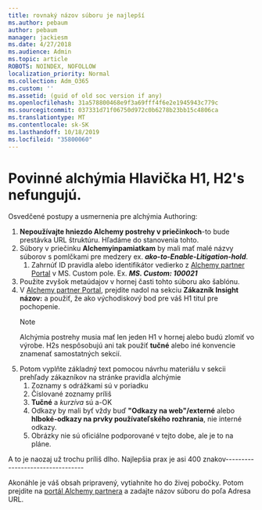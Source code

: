 ```yaml
---
title: rovnaký názov súboru je najlepší
ms.author: pebaum
author: pebaum
manager: jackiesm
ms.date: 4/27/2018
ms.audience: Admin
ms.topic: article
ROBOTS: NOINDEX, NOFOLLOW
localization_priority: Normal
ms.collection: Adm_O365
ms.custom: ''
ms.assetid: (guid of old soc version if any)
ms.openlocfilehash: 31a578800468e9f3a69fff4f6e2e1945943c779c
ms.sourcegitcommit: 037331d71f06750d972c0b6278b23bb15c4806ca
ms.translationtype: MT
ms.contentlocale: sk-SK
ms.lasthandoff: 10/18/2019
ms.locfileid: "35800060"
---
```

# <a name="required-alchemy-header-h1-h2s-dont-work"></a>Povinné alchýmia Hlavička H1, H2's nefungujú.
Osvedčené postupy a usmernenia pre alchýmia Authoring:

1. **Nepoužívajte hniezdo Alchemy postrehy v priečinkoch**-to bude prestávka URL štruktúru. Hľadáme do stanovenia tohto.
1. Súbory v priečinku **Alchemyinpamiatkam** by mali mať malé názvy súborov s pomlčkami pre medzery ex. ***ako-to-Enable-Litigation-hold***.
    1. Zahrnúť ID pravidla alebo identifikátor vedierko z [Alchemy partner Portal](https://alchemyportal.azurewebsites.net) v MS. Custom pole. Ex. ***MS. Custom: 100021***
1. Použite zvyšok metaúdajov v hornej časti tohto súboru ako šablónu.
1. V [Alchemy partner Portal](https://alchemyportal.azurewebsites.net), prejdite nadol na sekciu **Zákazník Insight názov:** a použiť, že ako východiskový bod pre váš H1 titul pre pochopenie. 
    > [!NOTE]
    > Alchýmia postrehy musia mať len jeden H1 v hornej alebo budú zlomiť vo výrobe. H2s nespôsobujú ani tak použiť **tučné** alebo iné konvencie znamenať samostatných sekcií.
1. Potom vyplňte základný text pomocou návrhu materiálu v sekcii prehľady zákazníkov na stránke pravidla alchýmie
    1. Zoznamy s odrážkami sú v poriadku
    1. Číslované zoznamy príliš
    1. **Tučné** a *kurzíva* sú a-OK
    1. Odkazy by mali byť vždy buď **"Odkazy na web"/externé** alebo **hlboké-odkazy na prvky používateľského rozhrania**, nie interné odkazy.
    1. Obrázky nie sú oficiálne podporované v tejto dobe, ale je to na pláne.

A to je naozaj už trochu príliš dlho. Najlepšia prax je asi 400 znakov---------------------------------

Akonáhle je váš obsah pripravený, vytiahnite ho do živej pobočky. Potom prejdite na [portál Alchemy partnera](https://alchemyportal.azurewebsites.net) a zadajte názov súboru do poľa Adresa URL. 